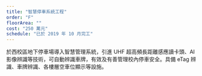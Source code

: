 ```yaml
---
title: "智慧停車系統工程"
order: "F"
floorArea: ""
cost: "250 萬元"
schedule: "已於 2019 年 10 月完工"
---
```


<div class="description">
  <p>於西校區地下停車場導入智慧管理系統，引進 UHF 超高頻長距離感應讀卡頭、AI 影像辨識等技術，可自動辨識車牌，有效及有善管理校內停車安全。具備 eTag 辨識、車牌辨識、各樓層空車位顯示等設施。</p>
</div>

